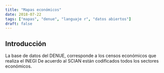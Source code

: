 ```yaml
---
title: "Mapas económicos"
date: 2018-07-22
tags: ["mapas", "denue", "languaje r", "datos abiertos"]
draft: false
---
```


## Introducción

La base de datos del DENUE, corresponde a los censos económicos que realiza el INEGI
De acuerdo al SCIAN están codificados todos los sectores económicos.

